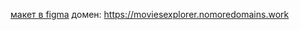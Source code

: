 [макет в figma](https://www.figma.com/file/8vw9zVCPDXubVDllRQfXWF/Diploma-(Copy)?node-id=932%3A3593)
домен: https://moviesexplorer.nomoredomains.work
